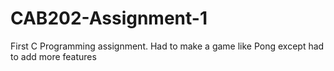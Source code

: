 # CAB202-Assignment-1
First C Programming assignment. Had to make a game like Pong except had to add more features
